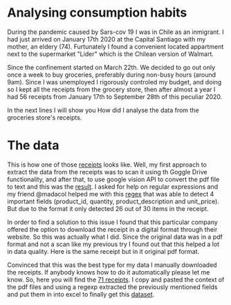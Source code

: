 <p><h1>Analysing consumption habits</h1></p>

During the pandemic caused by Sars-cov 19 I was in Chile as an inmigrant. I had just arrived on January 17th 2020 at the Capital Santiago with my mother, an eldery (74). Furtunately I found a convenient located appartment next to the supermarket "Lider" which is the Chilean version of Walmart.

Since the confinement started on March 22th. We decided to go out only once a week to buy groceries, preferably during non-busy hours (around 9am). Since I was unemployed I rigorously controled my budget, and doing so I kept all the receipts from the grocery store, then after almost a year I had 56 receipts from January 17th to September 28th of this peculiar 2020.

In the next lines I will show you How did I analyse the data from the groceries store's receipts.

<p><h1>The data</h1></p>
This is how one of those <a href="https://drive.google.com/file/d/1UBuSZwed86JgsYzJH0pmkTx4Lo_oitp1/view?usp=sharing">receipts</a> looks like. Well, my first approach to extract the data from the receipts was to scan it using th Goggle Drive functionality, and after that, to use google vision API to convert the pdf file to text and this was the <a href="https://drive.google.com/file/d/10v3jhFpseSjfe4ou2N1j2Wkr5FRd2wmK/view?usp=sharing" >result</a>. I asked for help on regular expressions and my friend @madacol helped me with this <a href="https://regex101.com/r/cr2Acv/3/">regex</a> that was able to detect 4 important fields (product_id, quantity, product_description and unit_price). But due to the format it only detected 26 out of 30 items in the receipt.

In order to find a solution to this issue I found that this particular company offered the option to download the receipt in a digital format through their website. So this was actually what I did. Since the original data was in a pdf format and not a scan like my previous try I found out that this helped a lot in data quality. Here is the same receipt but in it original pdf format.

Convinced that this was the best type for my data I manually downloaded the receipts. If anybody knows how to do it automatically please let me know. So, here you will find the <a href="https://drive.google.com/file/d/1cl0NC4IE9-H6zNncszAjTW1GglVdRhB-/view?usp=sharing">71 receipts</a>. I copy and pasted the context of the pdf files and using a regexp extracted the previously mentioned fields and put them in into excel to finally get this <a href= "https://drive.google.com/file/d/1dGW79fTzNIZ7-MvF3nmnR1hOYn71fTHU/view?usp=sharing">dataset</a>.
